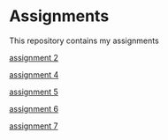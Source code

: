 # Assignments
This repository contains my assignments

[assignment 2](https://github.com/ZariouhYassin/Assignments/blob/master/Assignment_week_2%20(1).ipynb)

[assignment 4](https://github.com/ZariouhYassin/Assignments/blob/master/Assignment_week_4.ipynb)

[assignment 5](https://github.com/ZariouhYassin/Assignments/blob/master/Assignment_week_5.ipynb) 

[assignment 6](https://github.com/ZariouhYassin/Assignments/blob/master/assignment4.ipynb)

[assignment 7](https://github.com/ZariouhYassin/Assignments/blob/master/assignment%20week5.ipynb)
